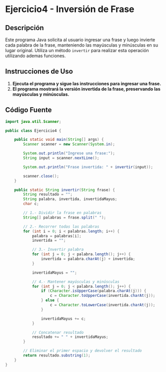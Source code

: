 # **Ejercicio4 - Inversión de Frase**

## **Descripción**

Este programa Java solicita al usuario ingresar una frase y luego invierte cada palabra de la frase, manteniendo las mayúsculas y minúsculas en su lugar original. Utiliza un método `invertir` para realizar esta operación utilizando ademas funciones.

## **Instrucciones de Uso**

1. **Ejecuta el programa y sigue las instrucciones para ingresar una frase.**
2. **El programa mostrará la versión invertida de la frase, preservando las mayúsculas y minúsculas.**

## **Código Fuente**

```java
import java.util.Scanner;

public class Ejercicio4 {

    public static void main(String[] args) {
        Scanner scanner = new Scanner(System.in);

        System.out.println("Ingrese una frase:");
        String input = scanner.nextLine();

        System.out.println("Frase invertida: " + invertir(input));

        scanner.close();
    }

    public static String invertir(String frase) {
        String resultado = "";
        String palabra, invertida, invertidaMayus;
        char c;

        // 1.- Dividir la frase en palabras
        String[] palabras = frase.split(" ");

        // 2.- Recorrer todas las palabras
        for (int i = 0; i < palabras.length; i++) {
            palabra = palabras[i];
            invertida = "";

            // 3.- Invertir palabra
            for (int j = 0; j < palabra.length(); j++) {
                invertida = palabra.charAt(j) + invertida;
            }

            invertidaMayus = "";

            // 4.- Mantener mayúsculas y minúsculas
            for (int j = 0; j < palabra.length(); j++) {
                if (Character.isUpperCase(palabra.charAt(j))) {
                    c = Character.toUpperCase(invertida.charAt(j));
                } else {
                    c = Character.toLowerCase(invertida.charAt(j));
                }

                invertidaMayus += c;
            }

            // Concatenar resultado
            resultado += " " + invertidaMayus;
        }

        // Eliminar el primer espacio y devolver el resultado
        return resultado.substring(1);
    }
}
